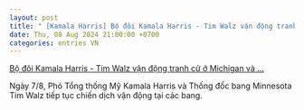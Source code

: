 ```yaml
---
layout: post
title: " [Kamala Harris] Bộ đôi Kamala Harris - Tim Walz vận động tranh cử ở Michigan và ..."
date: Thu, 08 Aug 2024 21:00:00 +0700
categories: entries VN
---
```

[Bộ đôi Kamala Harris - Tim Walz vận động tranh cử ở Michigan và ...](https://baotintuc.vn/the-gioi/bo-doi-kamala-harris-tim-walz-van-dong-tranh-cu-o-michigan-va-wisconsin-20240808173853004.htm)

Ngày 7/8, Phó Tổng thống Mỹ Kamala Harris và Thống đốc bang Minnesota Tim Walz tiếp tục chiến dịch vận động tại các bang.

